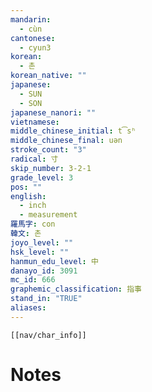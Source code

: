 ```yaml
---
mandarin:
  - cùn
cantonese:
  - cyun3
korean:
  - 촌
korean_native: ""
japanese:
  - SUN
  - SON
japanese_nanori: ""
vietnamese:
middle_chinese_initial: t͡sʰ
middle_chinese_final: uən
stroke_count: "3"
radical: 寸
skip_number: 3-2-1
grade_level: 3
pos: ""
english:
  - inch
  - measurement
羅馬字: con
韓文: 촌
joyo_level: ""
hsk_level: ""
hanmun_edu_level: 中
danayo_id: 3091
mc_id: 666
graphemic_classification: 指事
stand_in: "TRUE"
aliases:
---
```

```meta-bind-embed
[[nav/char_info]]
```

# Notes
